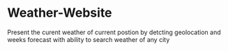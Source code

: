 # Weather-Website
Present the curent weather of current postion by detcting geolocation and weeks forecast with ability to search weather of any city
